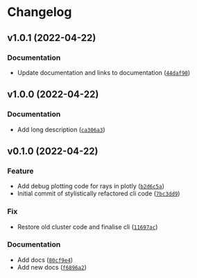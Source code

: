 # Changelog

<!--next-version-placeholder-->

## v1.0.1 (2022-04-22)
### Documentation
* Update documentation and links to documentation ([`44daf90`](https://gitlab.com/chilton-group/atom_access/-/commit/44daf90101db2d6d61a4f1f9a7d3ae25d089b992))

## v1.0.0 (2022-04-22)
### Documentation
* Add long description ([`ca306a3`](https://gitlab.com/chilton-group/atom_access/-/commit/ca306a345c3780c80a7108c5c8a609e1c8a209e9))

## v0.1.0 (2022-04-22)
### Feature
* Add debug plotting code for rays in plotly ([`b2d6c5a`](https://gitlab.com/chilton-group/atom_access/-/commit/b2d6c5a7b5a0719e3d9cae4136412284dd40c161))
* Initial commit of stylistically refactored cli code ([`7bc3dd9`](https://gitlab.com/chilton-group/atom_access/-/commit/7bc3dd9f86f97dddb4e95aab56ec896c14f33616))

### Fix
* Restore old cluster code and finalise cli ([`11697ac`](https://gitlab.com/chilton-group/atom_access/-/commit/11697ac80493b86d76fe52c4c028dc49a1774815))

### Documentation
* Add docs ([`80cf9e4`](https://gitlab.com/chilton-group/atom_access/-/commit/80cf9e423119242b60efa72ca0a8d7bf690f3447))
* Add new docs ([`f6896a2`](https://gitlab.com/chilton-group/atom_access/-/commit/f6896a2a4c89565780919e58e1d2793234317ad2))
